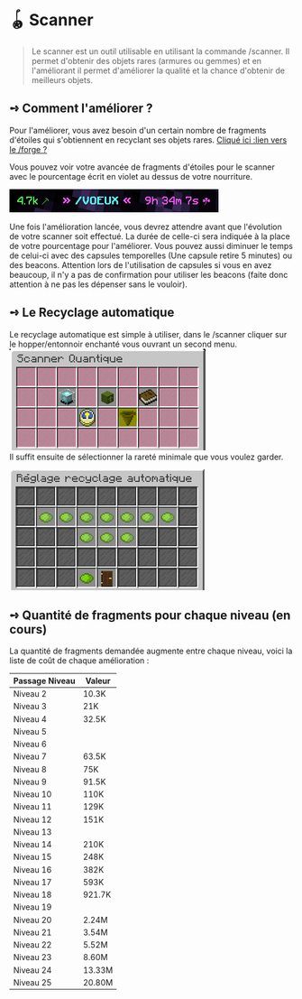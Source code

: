 # 🪀 Scanner
> Le scanner est un outil utilisable en utilisant la commande /scanner. Il permet d'obtenir des objets rares (armures ou gemmes) et en l'améliorant il permet d'améliorer la qualité et la chance d'obtenir de meilleurs objets.

## **➺** Comment l'améliorer ?
Pour l'améliorer, vous avez besoin d'un certain nombre de fragments d'étoiles qui s'obtiennent en recyclant ses objets rares. [Cliqué ici :lien vers le /forge ?]()  

Vous pouvez voir votre avancée de fragments d'étoiles pour le scanner avec le pourcentage écrit en violet au dessus de votre nourriture. 

![img_1.png](ressources/img_1.png)  

Une fois l'amélioration lancée, vous devrez attendre avant que l'évolution de votre scanner soit effectué. La durée de celle-ci sera indiquée à la place de votre pourcentage pour l'améliorer. Vous pouvez aussi diminuer le temps de celui-ci avec des capsules temporelles (Une capsule retire 5 minutes) ou des beacons.
Attention lors de l'utilisation de capsules si vous en avez beaucoup, il n'y a pas de confirmation pour utiliser les beacons (faite donc attention à ne pas les dépenser sans le vouloir).

## **➺** Le Recyclage automatique
Le recyclage automatique est simple à utiliser, dans le /scanner cliquer sur le hopper/entonnoir enchanté vous ouvrant un second menu.  
![img.png](ressources/img.png)  
Il suffit ensuite de sélectionner la rareté minimale que vous voulez garder.  

![img.png](ressources/img_2.png)

## **➺** Quantité de fragments pour chaque niveau (en cours)
La quantité de fragments demandée augmente entre chaque niveau, voici la liste de coût de chaque amélioration :

| Passage Niveau | Valeur  |
|----------------|---------|
| Niveau 2       | 10.3K   |
| Niveau 3       | 21K     |
| Niveau 4       | 32.5K   |
| Niveau 5       |         |
| Niveau 6       |         |
| Niveau 7       | 63.5K   |
| Niveau 8       | 75K     |
| Niveau 9       | 91.5K   |
| Niveau 10      | 110K    |
| Niveau 11      | 129K    |
| Niveau 12      | 151K    |
| Niveau 13      |         |
| Niveau 14      | 210K    |
| Niveau 15      | 248K    |
| Niveau 16      | 382K    |
| Niveau 17      | 593K    |
| Niveau 18      | 921.7K  |
| Niveau 19      |         |
| Niveau 20      | 2.24M   |
| Niveau 21      | 3.54M   |
| Niveau 22      | 5.52M   |
| Niveau 23      | 8.60M   |
| Niveau 24      | 13.33M  |
| Niveau 25      | 20.80M  |
